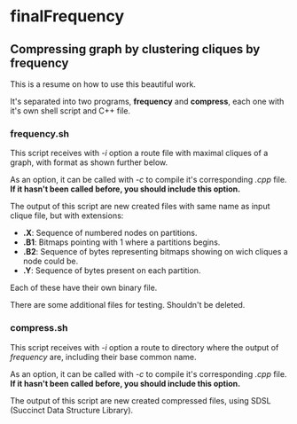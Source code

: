 # finalFrequency
## Compressing graph by clustering cliques by frequency

This is a resume on how to use this beautiful work.

It's separated into two programs, **frequency** and **compress**, each one with it's own shell script and C++ file.

### frequency.sh
This script receives with *-i* option a route file with maximal cliques of a graph, with format as shown further below.

As an option, it can be called with *-c* to compile it's corresponding *.cpp* file.
**If it hasn't been called before, you should include this option.**

The output of this script are new created files with same name as input clique file, but with extensions:

- **.X**: Sequence of numbered nodes on partitions.
- **.B1**: Bitmaps pointing with 1 where a partitions begins.
- **.B2**: Sequence of bytes representing bitmaps showing on wich cliques a node could be.
- **.Y**: Sequence of bytes present on each partition.

Each of these have their own binary file.

There are some additional files for testing. Shouldn't be deleted.

### compress.sh
This script receives with *-i* option a route to directory where the output of *frequency* are, including their base common name.

As an option, it can be called with *-c* to compile it's corresponding *.cpp* file.
**If it hasn't been called before, you should include this option.**

The output of this script are new created compressed files, using SDSL (Succinct Data Structure Library).
